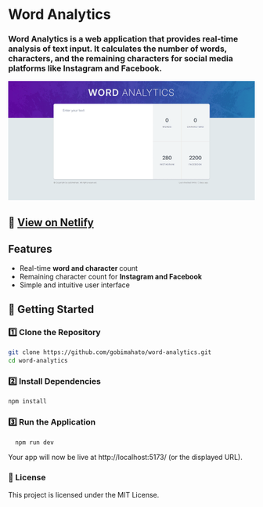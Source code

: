 # Word Analytics

### Word Analytics is a web application that provides real-time analysis of text input. It calculates the number of words, characters, and the remaining characters for social media platforms like Instagram and Facebook.

![Fancy Counter](./public/preview.png)

## 🔗 [View on Netlify](https://word-analytics-gobi.netlify.app/)

## Features

- Real-time <b> word and character </b> count
- Remaining character count for <b> Instagram and Facebook </b>
- Simple and intuitive user interface

## 📌 Getting Started

### 1️⃣ Clone the Repository

```sh
git clone https://github.com/gobimahato/word-analytics.git
cd word-analytics
```

### 2️⃣ Install Dependencies

```sh
npm install
```

### 3️⃣ Run the Application

```sh
  npm run dev
```

Your app will now be live at http://localhost:5173/ (or the displayed URL).

### 📜 License

This project is licensed under the MIT License.
